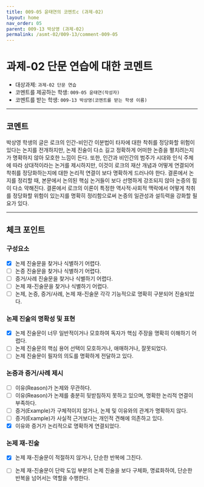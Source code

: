 ```yaml
---
title: 009-05 윤태연의 코멘트c (과제-02) 
layout: home
nav_order: 05
parent: 009-13 박상영 (과제-02)
permalink: /asmt-02/009-13/comment-009-05
---
```


# 과제-02 단문 연습에 대한 코멘트

- 대상과제: `과제-02 단문 연습`
- 코멘트를 제공하는 학생: `009-05 윤태연(작성자)` 
- 코멘트를 받는 학생: `009-13 박상영(코멘트를 받는 학생 이름)` 

---

## 코멘트

박상영 학생의 글은 로크의 인간-비인간 이분법이 타자에 대한 착취를 정당화할 위험이 있다는 논지를 전개하지만, 논제 진술이 다소 길고 정확하게 어떠한 논증을 펼치려는지가 명확하지 않아 모호한 느낌이 든다. 또한, 인간과 비인간의 범주가 시대와 인식 주체에 따라 상대적이라는 논거를 제시하지만, 이것이 로크의 재산 개념과 어떻게 연결되어 착취를 정당화하는지에 대한 논리적 연결이 보다 명확하게 드러나야 한다. 결론에서 논지를 정리할 때, 본문에서 논의된 핵심 논거들이 보다 선명하게 강조되지 않아 논증의 힘이 다소 약해진다. 결론에서 로크의 이론이 특정한 역사적·사회적 맥락에서 어떻게 착취를 정당화할 위험이 있는지를 명확히 정리함으로써 논증의 일관성과 설득력을 강화할 필요가 있다.

---

## 체크 포인트

### **구성요소**
- [x] 논제 진술문을 찾거나 식별하기 어렵다.
- [ ] 논증 진술문을 찾거나 식별하기 어렵다.
- [ ] 증거/사례 진술문을 찾거나 식별하기 어렵다.
- [ ] 논제 재-진술문을 찾거나 식별하기 어렵다.
- [ ] 논제, 논증, 증거/사례, 논제 재-진술문 각각 기능적으로 명확히 구분되어 진술되었다.

### **논제 진술의 명확성 및 표현**  
- [x] 논제 진술문이 너무 일반적이거나 모호하여 독자가 핵심 주장을 명확히 이해하기 어렵다.  
- [ ] 논제 진술문의 핵심 용어 선택이 모호하거나, 애매하거나, 잘못되었다.  
- [ ] 논제 진술문이 필자의 의도를 명확하게 전달하고 있다.  

### **논증과 증거/사례 제시**  
- [ ] 이유(Reason)가 논제와 무관하다.
- [ ] 이유(Reason)가 논제를 충분히 뒷받침하지 못하고 있으며, 명확한 논리적 연결이 부족하다.  
- [ ] 증거(Example)가 구체적이지 않거나, 논제 및 이유와의 관계가 명확하지 않다. 
- [ ] 증거(Example)가 사실적 근거보다는 개인적 견해에 의존하고 있다.  
- [x] 이유와 증거가 논리적으로 명확하게 연결되었다.  

### **논제 재-진술**  
- [x] 논제 재-진술문이 적절하지 않거나, 단순한 반복에 그친다.   
- [ ] 논제 재-진술문이 단락 도입 부분의 논제 진술을 보다 구체화, 명료화하여, 단순한 반복을 넘어서는 역할을 수행한다.  

